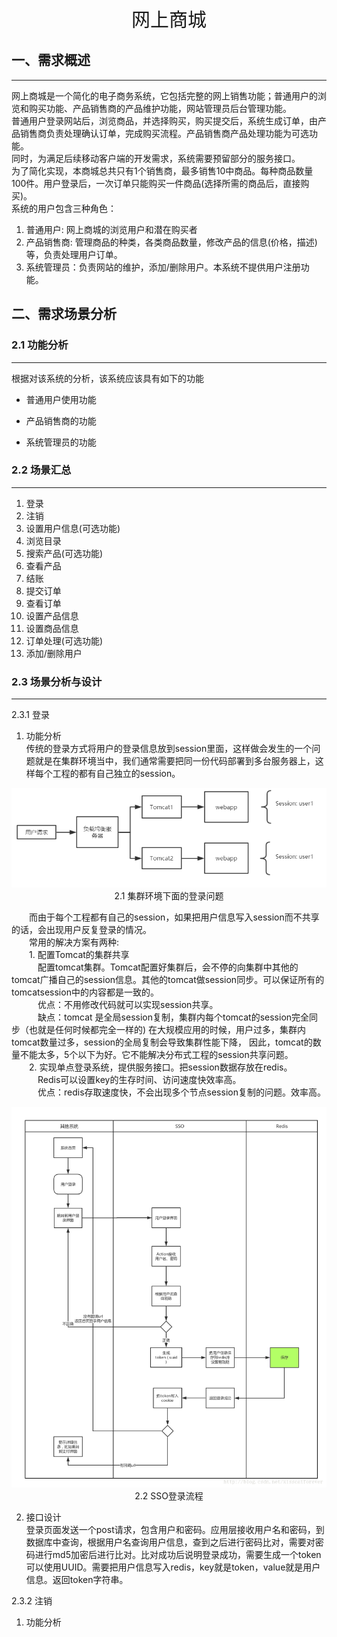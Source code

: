 
<center style="font-size: 30px"> 网上商城 </center>

## 一、需求概述
___
网上商城是一个简化的电子商务系统，它包括完整的网上销售功能；普通用户的浏览和购买功能、产品销售商的产品维护功能，网站管理员后台管理功能。   
普通用户登录网站后，浏览商品，并选择购买，购买提交后，系统生成订单，由产品销售商负责处理确认订单，完成购买流程。产品销售商产品处理功能为可选功能。  
同时，为满足后续移动客户端的开发需求，系统需要预留部分的服务接口。  
为了简化实现，本商城总共只有1个销售商，最多销售10中商品。每种商品数量100件。用户登录后，一次订单只能购买一件商品(选择所需的商品后，直接购买)。  
系统的用户包含三种角色：
1. 普通用户: 网上商城的浏览用户和潜在购买者
2. 产品销售商: 管理商品的种类，各类商品数量，修改产品的信息(价格，描述)等，负责处理用户订单。
3. 系统管理员：负责网站的维护，添加/删除用户。本系统不提供用户注册功能。

## 二、需求场景分析
### 2.1 功能分析
___
根据对该系统的分析，该系统应该具有如下的功能
* 普通用户使用功能

* 产品销售商的功能

* 系统管理员的功能

### 2.2 场景汇总
___
1. 登录
2. 注销
3. 设置用户信息(可选功能)
4. 浏览目录
5. 搜索产品(可选功能)
6. 查看产品
7. 结账
8. 提交订单
9. 查看订单
10. 设置产品信息
11. 设置商品信息
12. 订单处理(可选功能)
13. 添加/删除用户

### 2.3 场景分析与设计
___
2.3.1 登录  
1. 功能分析   
传统的登录方式将用户的登录信息放到session里面，这样做会发生的一个问题就是在集群环境当中，我们通常需要把同一份代码部署到多台服务器上，这样每个工程的都有自己独立的session。  
<div>
<img src="./图片/集群环境下面的登录问题.png"　title="集群环境下面的登录问题">  
<center>2.1 集群环境下面的登录问题</center>  
</div>  

　　而由于每个工程都有自己的session，如果把用户信息写入session而不共享的话，会出现用户反复登录的情况。  
　　常用的解决方案有两种:  
　　1. 配置Tomcat的集群共享  
　　　配置tomcat集群。Tomcat配置好集群后，会不停的向集群中其他的tomcat广播自己的session信息。其他的tomcat做session同步。可以保证所有的tomcatsession中的内容都是一致的。  
　　　优点：不用修改代码就可以实现session共享。  
　　　缺点：tomcat 是全局session复制，集群内每个tomcat的session完全同步（也就是任何时候都完全一样的) 在大规模应用的时候，用户过多，集群内tomcat数量过多，session的全局复制会导致集群性能下降， 因此，tomcat的数量不能太多，5个以下为好。它不能解决分布式工程的session共享问题。  
　　2. 实现单点登录系统，提供服务接口。把session数据存放在redis。  
　　　Redis可以设置key的生存时间、访问速度快效率高。  
　　　优点：redis存取速度快，不会出现多个节点session复制的问题。效率高。  
<div>
<img src="./图片/SSO流程.png" title="SSO登录流程">
<center>2.2 SSO登录流程 </center>
</div>
  
2. 接口设计  
登录页面发送一个post请求，包含用户和密码。应用层接收用户名和密码，到数据库中查询，根据用户名查询用户信息，查到之后进行密码比对，需要对密码进行md5加密后进行比对。比对成功后说明登录成功，需要生成一个token可以使用UUID。需要把用户信息写入redis，key就是token，value就是用户信息。返回token字符串。

2.3.2 注销  
1. 功能分析  


